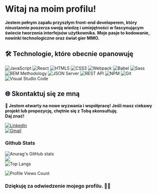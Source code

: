 <h1>Witaj na moim profilu!</h1>

<strong>Jestem pełnym zapału przyszłym front-end developerem, który nieustannie poszerza swoją wiedzę i umiejętności w fascynującym świecie tworzenia interfejsów użytkownika. Moje pasje to kodowanie, nowinki technologiczne oraz świat gier MMO.</strong>



<h2>🛠️ Technologie, które obecnie opanowuję</h2>

![JavaScript](https://img.shields.io/badge/JavaScript-323330?style=for-the-badge&logo=javascript&logoColor=F7DF1E)
![React](https://img.shields.io/badge/React-20232A?style=for-the-badge&logo=react&logoColor=61DAFB)
![HTML5](https://img.shields.io/badge/HTML5-E34F26?style=for-the-badge&logo=html5&logoColor=white)
![CSS3](https://img.shields.io/badge/CSS3-1572B6?style=for-the-badge&logo=css3&logoColor=white)
![Webpack](https://img.shields.io/badge/Webpack-8DD6F9?style=for-the-badge&logo=Webpack&logoColor=white)
![Babel](https://img.shields.io/badge/Babel-F9DC3E?style=for-the-badge&logo=babel&logoColor=white)
![Sass](https://img.shields.io/badge/Sass-pink?style=for-the-badge&logo=sass&logoColor=white)</br>
![BEM Methodology](https://img.shields.io/badge/BEM%20Methodology-29BDfD?style=for-the-badge&logo=BEM&logoColor=white)
![JSON Server](https://img.shields.io/badge/JSON%20Server-6f736d?style=for-the-badge&logo=JSON&logoColor=white)
![REST API](https://img.shields.io/badge/REST%20API-4f736d?style=for-the-badge&logoColor=white)
![NPM](https://img.shields.io/badge/NPM-CB3837?style=for-the-badge&logo=npm&logoColor=white)
![Git](https://img.shields.io/badge/GIT-ADB188?style=for-the-badge&logo=git&logoColor=white)
![Visual Studio Code](https://img.shields.io/badge/-Visual%20Studio%20Code-0A1A2F?style=for-the-badge&logo=visual-studio-code&logoColor=007ACC)


<h2>🌐 Skontaktuj się ze mną</h2>

<strong>🤝 Jestem otwarty na nowe wyzwania i współpracę! Jeśli masz ciekawy projekt lub propozycję, chętnie się z Tobą skonsultuję.</br> Daj znać!</strong>

[![LinkedIn](https://img.shields.io/badge/linkedin-%230077B5.svg?style=for-the-badge&logo=linkedin&logoColor=white)](www.linkedin.com/in/maciek-nęcka/)</br> [![Gmail](https://img.shields.io/badge/Gmail-D14836?style=for-the-badge&logo=gmail&logoColor=white)
](mailto:macieknecka@gmail.com)


<h3>Github Stats </h3>

![Anurag's GitHub stats](https://github-readme-stats.vercel.app/api?username=maciejnecka&show_icons=true&theme=dark)<br/>
![](https://github-readme-streak-stats.herokuapp.com/?user=maciejnecka&theme=holi&hide_border=true)<br/>
![Top Langs](https://github-readme-stats.vercel.app/api/top-langs/?username=maciejnecka&layout=compact)

<img src="https://visitcount.itsvg.in/api?id=maciejnecka&label=Profile%20Views&color=8&icon=1&pretty=false" alt="Profile Views Count"></p>

<h3>Dziękuję za odwiedzenie mojego profilu. 🙌🚀</h3>


